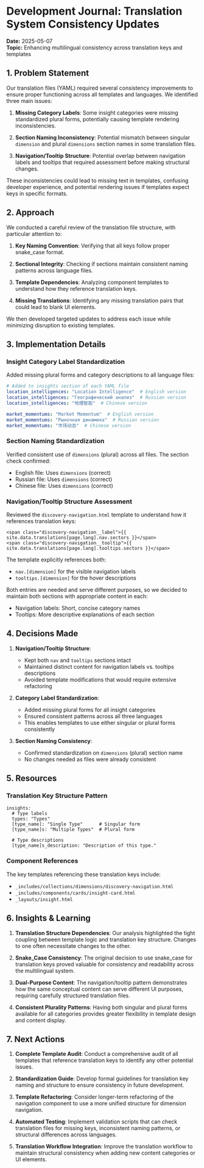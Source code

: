 # Development Journal: Translation System Consistency Updates
**Date:** 2025-05-07  
**Topic:** Enhancing multilingual consistency across translation keys and templates

## 1. Problem Statement

Our translation files (YAML) required several consistency improvements to ensure proper functioning across all templates and languages. We identified three main issues:

1. **Missing Category Labels**: Some insight categories were missing standardized plural forms, potentially causing template rendering inconsistencies.

2. **Section Naming Inconsistency**: Potential mismatch between singular `dimension` and plural `dimensions` section names in some translation files.

3. **Navigation/Tooltip Structure**: Potential overlap between navigation labels and tooltips that required assessment before making structural changes.

These inconsistencies could lead to missing text in templates, confusing developer experience, and potential rendering issues if templates expect keys in specific formats.

## 2. Approach

We conducted a careful review of the translation file structure, with particular attention to:

1. **Key Naming Convention**: Verifying that all keys follow proper snake_case format.

2. **Sectional Integrity**: Checking if sections maintain consistent naming patterns across language files.

3. **Template Dependencies**: Analyzing component templates to understand how they reference translation keys.

4. **Missing Translations**: Identifying any missing translation pairs that could lead to blank UI elements.

We then developed targeted updates to address each issue while minimizing disruption to existing templates.

## 3. Implementation Details

### Insight Category Label Standardization

Added missing plural forms and category descriptions to all language files:

```yaml
# Added to insights section of each YAML file
location_intelligences: "Location Intelligence"  # English version
location_intelligences: "Географический анализ"  # Russian version
location_intelligences: "地理智能"  # Chinese version

market_momentums: "Market Momentum"  # English version
market_momentums: "Рыночная динамика"  # Russian version
market_momentums: "市场动态"  # Chinese version
```

### Section Naming Standardization

Verified consistent use of `dimensions` (plural) across all files. The section check confirmed:

- English file: Uses `dimensions` (correct)
- Russian file: Uses `dimensions` (correct)
- Chinese file: Uses `dimensions` (correct)

### Navigation/Tooltip Structure Assessment

Reviewed the `discovery-navigation.html` template to understand how it references translation keys:

```liquid
<span class="discovery-navigation__label">{{ site.data.translations[page.lang].nav.sectors }}</span>
<span class="discovery-navigation__tooltip">{{ site.data.translations[page.lang].tooltips.sectors }}</span>
```

The template explicitly references both:
- `nav.[dimension]` for the visible navigation labels
- `tooltips.[dimension]` for the hover descriptions

Both entries are needed and serve different purposes, so we decided to maintain both sections with appropriate content in each:
- Navigation labels: Short, concise category names
- Tooltips: More descriptive explanations of each section

## 4. Decisions Made

1. **Navigation/Tooltip Structure**:
   - Kept both `nav` and `tooltips` sections intact
   - Maintained distinct content for navigation labels vs. tooltips descriptions
   - Avoided template modifications that would require extensive refactoring

2. **Category Label Standardization**:
   - Added missing plural forms for all insight categories
   - Ensured consistent patterns across all three languages
   - This enables templates to use either singular or plural forms consistently

3. **Section Naming Consistency**:
   - Confirmed standardization on `dimensions` (plural) section name
   - No changes needed as files were already consistent

## 5. Resources

### Translation Key Structure Pattern

```
insights:
  # Type labels
  types: "Types"
  [type_name]: "Single Type"      # Singular form
  [type_name]s: "Multiple Types"  # Plural form
  
  # Type descriptions
  [type_name]s_description: "Description of this type."
```

### Component References

The key templates referencing these translation keys include:
- `_includes/collections/dimensions/discovery-navigation.html`
- `_includes/components/cards/insight-card.html`
- `_layouts/insight.html`

## 6. Insights & Learning

1. **Translation Structure Dependencies**: Our analysis highlighted the tight coupling between template logic and translation key structure. Changes to one often necessitate changes to the other.

2. **Snake_Case Consistency**: The original decision to use snake_case for translation keys proved valuable for consistency and readability across the multilingual system.

3. **Dual-Purpose Content**: The navigation/tooltip pattern demonstrates how the same conceptual content can serve different UI purposes, requiring carefully structured translation files.

4. **Consistent Plurality Patterns**: Having both singular and plural forms available for all categories provides greater flexibility in template design and content display.

## 7. Next Actions

1. **Complete Template Audit**: Conduct a comprehensive audit of all templates that reference translation keys to identify any other potential issues.

2. **Standardization Guide**: Develop formal guidelines for translation key naming and structure to ensure consistency in future development.

3. **Template Refactoring**: Consider longer-term refactoring of the navigation component to use a more unified structure for dimension navigation.

4. **Automated Testing**: Implement validation scripts that can check translation files for missing keys, inconsistent naming patterns, or structural differences across languages.

5. **Translation Workflow Integration**: Improve the translation workflow to maintain structural consistency when adding new content categories or UI elements.
